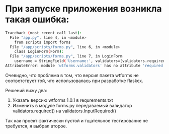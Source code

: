 # При запуске приложения возникла такая ошибка:

```bash
Traceback (most recent call last):
  File "app.py", line 4, in <module>
    from scripts import forms
  File "/app/scripts/forms.py", line 6, in <module>
    class LoginForm(Form):
  File "/app/scripts/forms.py", line 7, in LoginForm
    username = StringField('Username:', validators=[validators.required(), validators.Length(min=1, max=30)])
AttributeError: module 'wtforms.validators' has no attribute 'required'
```

Очевидно, что проблема в том, что версия пакета wtforms не соответствует той, что использовалась при разработке flaskex.

Решений вижу два:
1. Указать версию wtforms 1.0.1 в requrements.txt
2. Изменить в модуле forms.py передаваемый валидатор validators.required() на validators.InputRequired()

Так как проект фактически пустой и тщательное тестирование не требуется, я выбрал второе.